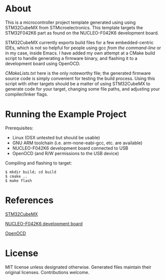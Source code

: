# About

This is a microcontroller project template generated using using STM32CubeMX from STMicroelectronics. This template targets the STM32F042K6 part as found on the NUCLEO-F042K6 development board.

STM32CubeMX currently exports build files for a few embedded-centric IDEs, which is not so helpful for people using gcc *from the command-line* or in my case, inside Emacs. I have added my own attempt at a CMake build script to handle generating a firmware binary, and flashing it to a development board using OpenOCD.

*CMakeLists.txt* here is the only noteworthy file; the generated firmware source code is simply convenient for testing the build process. Using this script with other targets should be a matter of using STM32CubeMX to generate code for your target, changing some file paths, and adjusting your compiler/linker flags.

# Running the Example Project

Prerequisites:

- Linux (OSX untested but should be usable)
- GNU ARM toolchain (i.e. arm-none-eabi-gcc, etc. are available)
- NUCLEO-F042K6 development board connected to USB
- OpenOCD (and R/W permissions to the USB device)

Compiling and flashing to target:

```
$ mkdir build; cd build
$ cmake ..
$ make flash
```

# References

[STM32CubeMX](http://www.st.com/content/st_com/en/products/development-tools/software-development-tools/stm32-software-development-tools/stm32-configurators-and-code-generators/stm32cubemx.html)

[NUCLEO-F042K6 development board](http://www.st.com/content/st_com/en/products/evaluation-tools/product-evaluation-tools/mcu-eval-tools/stm32-mcu-eval-tools/stm32-mcu-nucleo/nucleo-f042k6.html)

[OpenOCD](http://openocd.org/)

# License

MIT license unless designated otherwise. Generated files maintain their original licenses. Contributions welcome.
